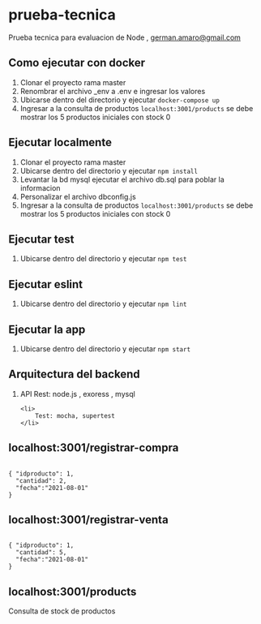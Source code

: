 # prueba-tecnica

Prueba tecnica para evaluacion de Node , german.amaro@gmail.com

<h2>Como ejecutar con docker</h2>
<ol>
	<li>Clonar el proyecto rama master</li>
	<li>Renombrar el archivo _env a .env e ingresar los valores</li>
	<li>
		Ubicarse dentro del directorio y ejecutar <code>docker-compose up</code>
	</li>
	<li>
		Ingresar a la consulta de productos <code>localhost:3001/products</code> se debe mostrar los 5 productos iniciales con stock 0
	</li>
</ol>

<h2>Ejecutar localmente</h2>
<ol>
	<li>Clonar el proyecto rama master</li>
	<li>
		Ubicarse dentro del directorio y ejecutar <code>npm install</code>
	</li>
    <li>
		Levantar la bd mysql ejecutar el archivo db.sql para poblar la informacion
	</li>
    <li>
		Personalizar el archivo dbconfig.js
	</li>
	<li>
		Ingresar a la consulta de productos <code>localhost:3001/products</code> se debe mostrar los 5 productos iniciales con stock 0
	</li>
</ol>

<h2>Ejecutar test</h2>
<ol>
	<li>
		Ubicarse dentro del directorio y ejecutar <code>npm test</code>
	</li>
</ol>

<h2>Ejecutar eslint</h2>
<ol>
	<li>
		Ubicarse dentro del directorio y ejecutar <code>npm lint</code>
	</li>
</ol>

<h2>Ejecutar la app</h2>
<ol>
	<li>
		Ubicarse dentro del directorio y ejecutar <code>npm start</code>
	</li>
</ol>

<h2>Arquitectura del backend</h2>
<ol>
	<li>
		API Rest: node.js , exoress , mysql
	</li>
	
	<li>
		Test: mocha, supertest
	</li>
</ol>
<h2>localhost:3001/registrar-compra</h2>
<code>
{ "idproducto": 1,
  "cantidad": 2,
  "fecha":"2021-08-01"
}
</code>

<h2>localhost:3001/registrar-venta</h2>
<code>
{ "idproducto": 1,
  "cantidad": 5,
  "fecha":"2021-08-01"
}
</code>

<h2>localhost:3001/products</h2>
Consulta de stock de productos

